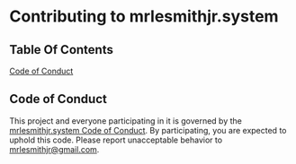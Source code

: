 # Contributing to mrlesmithjr.system

## Table Of Contents

[Code of Conduct](#code-of-conduct)

## Code of Conduct

This project and everyone participating in it is governed by the [mrlesmithjr.system Code of Conduct](CODE_OF_CONDUCT.md). By participating, you are expected to uphold this code. Please report unacceptable behavior to [mrlesmithjr@gmail.com](mailto:mrlesmithjr@gmail.com).

